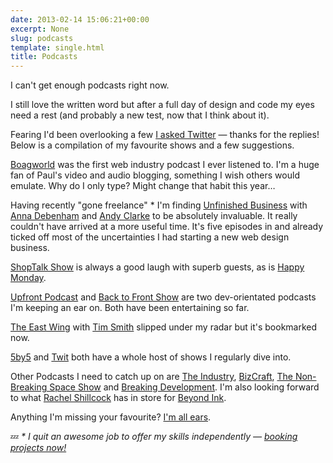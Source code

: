 ```yaml
---
date: 2013-02-14 15:06:21+00:00
excerpt: None
slug: podcasts
template: single.html
title: Podcasts
---
```


I can't get enough podcasts right now.

I still love the written word but after a full day of design and code my eyes need a rest (and probably a new test, now that I think about it).

Fearing I'd been overlooking a few [I asked Twitter](https://twitter.com/dbushell/status/301644965489020929) — thanks for the replies! Below is a compilation of my favourite shows and a few suggestions.

[Boagworld](http://boagworld.com/show/) was the first web industry podcast I ever listened to. I'm a huge fan of Paul's video and audio blogging, something I wish others would emulate. Why do I only type? Might change that habit this year…

Having recently "gone freelance" * I'm finding [Unfinished Business](http://unfinished.bz/) with [Anna Debenham](https://twitter.com/anna_debenham) and [Andy Clarke](https://twitter.com/malarkey) to be absolutely invaluable. It really couldn't have arrived at a more useful time. It's five episodes in and already ticked off most of the uncertainties I had starting a new web design business.

[ShopTalk Show](http://shoptalkshow.com/) is always a good laugh with superb guests, as is [Happy Monday](http://happymondaypodcast.com/).

[Upfront Podcast](http://upfrontpodcast.com/) and [Back to Front Show](http://backtofrontshow.com/) are two dev-orientated podcasts I'm keeping an ear on. Both have been entertaining so far.

[The East Wing](http://theeastwing.net/) with [Tim Smith](https://twitter.com/ttimsmith) slipped under my radar but it's bookmarked now.

[5by5](http://5by5.tv/) and [Twit](http://twit.tv/) both have a whole host of shows I regularly dive into.

Other Podcasts I need to catch up on are [The Industry](http://theindustry.cc/category/podcast/), [BizCraft](http://unmatchedstyle.com/bizcraft), [The Non-Breaking Space Show](http://nonbreakingspace.tv/) and [Breaking Development](http://fsm.bdconf.com/podcast). I'm also looking forward to what [Rachel Shillcock](https://twitter.com/missrachilli) has in store for [Beyond Ink](http://beyondink.co.uk/).

Anything I'm missing your favourite? [I'm all ears](http://twitter.com/dbushell).

💤 _* I quit an awesome job to offer my skills independently — [booking projects now!](/contact/)_

